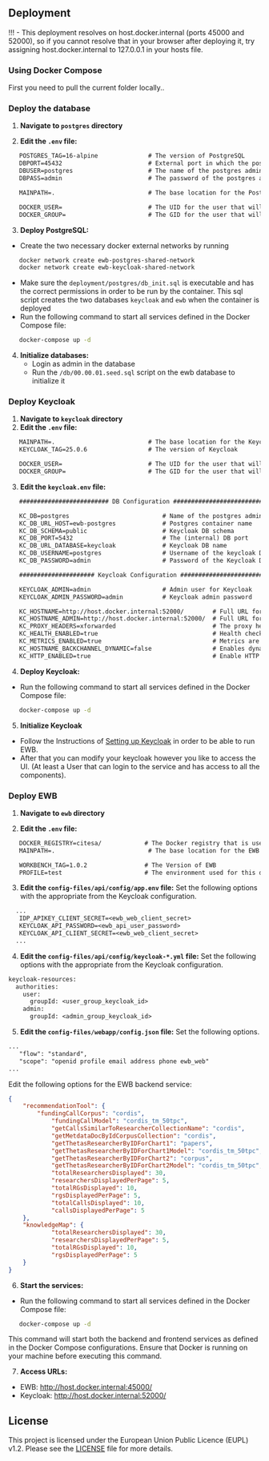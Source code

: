 ## Deployment
!!! - This deployment resolves on host.docker.internal (ports 45000 and 52000), so if you cannot resolve that in your browser after deploying it, try assigning host.docker.internal to 127.0.0.1 in your hosts file.

### Using Docker Compose

First you need to pull the current folder locally..

### Deploy the database
1. **Navigate to `postgres` directory**

2. **Edit the `.env` file:**
```txt
   POSTGRES_TAG=16-alpine              # The version of PostgreSQL
   DBPORT=45432                        # External port in which the postgres server will be deployed
   DBUSER=postgres                     # The name of the postgres admin
   DBPASS=admin                        # The password of the postgres admin

   MAINPATH=.                          # The base location for the PostgreSQL mounts

   DOCKER_USER=                        # The UID for the user that will deploy the container (cat /etc/passwd)
   DOCKER_GROUP=                       # The GID for the user that will deploy the container (cat /etc/passwd)
```
3. **Deploy PostgreSQL:**
- Create the two necessary docker external networks by running
```bash
   docker network create ewb-postgres-shared-network
   docker network create ewb-keycloak-shared-network
```
- Make sure the `deployment/postgres/db_init.sql` is executable and has the correct permissions in order to be run by the container. This sql script creates the two databases `keycloak` and `ewb` when the container is deployed
- Run the following command to start all services defined in the Docker Compose file:
```bash
   docker-compose up -d
```

4. **Initialize databases:**
   - Login as admin in the database
   - Run the `/db/00.00.01.seed.sql` script on the ewb database to initialize it

### Deploy Keycloak

1. **Navigate to `keycloak` directory**
2. **Edit the `.env` file:**
```txt
   MAINPATH=.                          # The base location for the Keycloak mounts
   KEYCLOAK_TAG=25.0.6                 # The version of Keycloak

   DOCKER_USER=                        # The UID for the user that will deploy the container (cat /etc/passwd)
   DOCKER_GROUP=                       # The GID for the user that will deploy the container (cat /etc/passwd)
```

3. **Edit the `keycloak.env` file:**
```txt
   ######################### DB Configuration ############################

   KC_DB=postgres                          # Name of the postgres admin db
   KC_DB_URL_HOST=ewb-postgres             # Postgres container name
   KC_DB_SCHEMA=public                     # Keycloak DB schema
   KC_DB_PORT=5432                         # The (internal) DB port
   KC_DB_URL_DATABASE=keycloak             # Keycloak DB name
   KC_DB_USERNAME=postgres                 # Username of the keycloak DB owner
   KC_DB_PASSWORD=admin                    # Password of the Keycloak DB owner

   ##################### Keycloak Configuration #########################

   KEYCLOAK_ADMIN=admin                    # Admin user for Keycloak
   KEYCLOAK_ADMIN_PASSWORD=admin           # Keycloak admin password

   KC_HOSTNAME=http://host.docker.internal:52000/        # Full URL for the endpoint of keycloak
   KC_HOSTNAME_ADMIN=http://host.docker.internal:52000/  # Full URL for the endpoint of the keycloak admin panel
   KC_PROXY_HEADERS=xforwarded                           # The proxy headers that should be accepted by the server
   KC_HEALTH_ENABLED=true                                # Health checks are available at /health, /health/ready and /health/live endpoints.
   KC_METRICS_ENABLED=true                               # Metrics are available at the /metrics endpoint.
   KC_HOSTNAME_BACKCHANNEL_DYNAMIC=false                 # Enables dynamic resolving of backchannel URLs, including hostname, scheme, port and context path.
   KC_HTTP_ENABLED=true                                  # Enable HTTP (since we are deploying the dev version of keycloak... for production this must be set to false)
```
4. **Deploy Keycloak:**
- Run the following command to start all services defined in the Docker Compose file:
```bash
   docker-compose up -d
```

5. **Initialize Keycloak**
- Follow the Instructions of [Setting up Keycloak](/README.md#setting-up-keycloak) in order to be able to run EWB.
- After that you can modify your keycloak however you like to access the UI. (At least a User that can login to the service and has access to all the components).

### Deploy EWB

1. **Navigate to `ewb` directory**

2.  **Edit the `.env` file:**
```txt
   DOCKER_REGISTRY=citesa/            # The Docker registry that is used to pull the EWB images
   MAINPATH=.                          # The base location for the EWB mounts

   WORKBENCH_TAG=1.0.2                # The Version of EWB
   PROFILE=test                       # The environment used for this deployment 
```
3. **Edit the `config-files/api/config/app.env` file:**
Set the following options with the appropriate from the Keycloak configuration.
```txt
  ...
   IDP_APIKEY_CLIENT_SECRET=<ewb_web_client_secret>
   KEYCLOAK_API_PASSWORD=<ewb_api_user_password>
   KEYCLOAK_API_CLIENT_SECRET=<ewb_web_client_secret>
  ...

```

4. **Edit the `config-files/api/config/keycloak-*.yml` file:**
Set the following options with the appropriate from the Keycloak configuration.
```txt
keycloak-resources:
  authorities:
    user:
      groupId: <user_group_keycloak_id>
    admin:
      groupId: <admin_group_keycloak_id>
```

5. **Edit the `config-files/webapp/config.json` file:**
Set the following options.
```txt
...
   "flow": "standard",
   "scope": "openid profile email address phone ewb_web"
...
```
Edit the following options for the EWB backend service:

```json
{
  	"recommendationTool": {
  	  	"fundingCallCorpus": "cordis",
  	  	  	"fundingCallModel": "cordis_tm_50tpc",
  	  	  	"getCallsSimilarToResearcherCollectionName": "cordis",
  	  	  	"getMetdataDocByIdCorpusCollection": "cordis",
  	  	  	"getThetasResearcherByIDForChart1": "papers",
  	  	  	"getThetasResearcherByIDForChart1Model": "cordis_tm_50tpc",
  	  	  	"getThetasResearcherByIDForChart2": "corpus",
  	  	  	"getThetasResearcherByIDForChart2Model": "cordis_tm_50tpc",
  	  	  	"totalResearchersDisplayed": 30,
  	  	  	"researchersDisplayedPerPage": 5,
  	  	  	"totalRGsDisplayed": 10,
  	  	  	"rgsDisplayedPerPage": 5,
  	  	  	"totalCallsDisplayed": 10,
  	  	  	"callsDisplayedPerPage": 5
    },
  	"knowledgeMap": {
  	  	  	"totalResearchersDisplayed": 30,
  	  	  	"researchersDisplayedPerPage": 5,
  	  	  	"totalRGsDisplayed": 10,
  	  	  	"rgsDisplayedPerPage": 5
  	}
}
```

6. **Start the services:**
- Run the following command to start all services defined in the Docker Compose file:
```bash
   docker-compose up -d
```

   This command will start both the backend and frontend services as defined in the Docker Compose configurations. Ensure that Docker is running on your machine before executing this command.

7. **Access URLs:**
- EWB: http://host.docker.internal:45000/
- Keycloak: http://host.docker.internal:52000/

## License

This project is licensed under the European Union Public Licence (EUPL) v1.2. Please see the [LICENSE](/LICENSE.md) file for more details.
